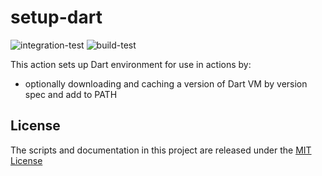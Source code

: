 # setup-dart

![integration-test](https://github.com/vanesyan/setup-dart/workflows/integration-test/badge.svg)
![build-test](https://github.com/vanesyan/setup-dart/workflows/build-test/badge.svg)

This action sets up Dart environment for use in actions by:

* optionally downloading and caching a version of Dart VM by version spec and add to PATH

## License
The scripts and documentation in this project are released under the [MIT License](./LICENSE)